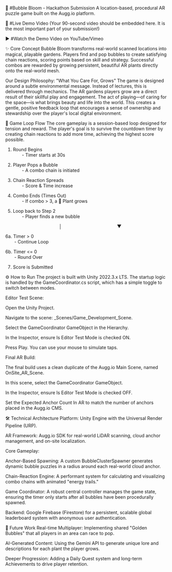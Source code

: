 🫧 #Bubble Bloom - Hackathon Submission
A location-based, procedural AR puzzle game built on the Augg.io platform.

🎥 #Live Demo Video
(Your 90-second video should be embedded here. It is the most important part of your submission!)

▶️ #Watch the Demo Video on YouTube/Vimeo

✨ Core Concept
Bubble Bloom transforms real-world scanned locations into magical, playable gardens. Players find and pop bubbles to create satisfying chain reactions, scoring points based on skill and strategy. Successful combos are rewarded by growing persistent, beautiful AR plants directly onto the real-world mesh.

Our Design Philosophy: "What You Care For, Grows"
The game is designed around a subtle environmental message. Instead of lectures, this is delivered through mechanics. The AR gardens players grow are a direct result of their skillful play and engagement. The act of playing—of caring for the space—is what brings beauty and life into the world. This creates a gentle, positive feedback loop that encourages a sense of ownership and stewardship over the player's local digital environment.

🔁 Game Loop Flow
The core gameplay is a session-based loop designed for tension and reward. The player's goal is to survive the countdown timer by creating chain reactions to add more time, achieving the highest score possible.

1. Round Begins  
  - Timer starts at 30s

2. Player Pops a Bubble  
  - A combo chain is initiated

3. Chain Reaction Spreads  
  - Score & Time increase

4. Combo Ends (Times Out)  
  - If combo > 3, a 🌱 Plant grows

5. Loop back to Step 2  
  - Player finds a new bubble

            │
            ▼

6a. Timer > 0  
  - Continue Loop

6b. Timer <= 0  
  - Round Over

7. Score is Submitted

   
⚙️ How to Run
The project is built with Unity 2022.3.x LTS. The startup logic is handled by the GameCoordinator.cs script, which has a simple toggle to switch between modes.

Editor Test Scene:

Open the Unity Project.

Navigate to the scene: _Scenes/Game_Development_Scene.

Select the GameCoordinator GameObject in the Hierarchy.

In the Inspector, ensure Is Editor Test Mode is checked ON.

Press Play. You can use your mouse to simulate taps.

Final AR Build:

The final build uses a clean duplicate of the Augg.io Main Scene, named OnSite_AR_Scene.

In this scene, select the GameCoordinator GameObject.

In the Inspector, ensure Is Editor Test Mode is checked OFF.

Set the Expected Anchor Count In AR to match the number of anchors placed in the Augg.io CMS.

🛠️ Technical Architecture
Platform: Unity Engine with the Universal Render Pipeline (URP).

AR Framework: Augg.io SDK for real-world LiDAR scanning, cloud anchor management, and on-site localization.

Core Gameplay:

Anchor-Based Spawning: A custom BubbleClusterSpawner generates dynamic bubble puzzles in a radius around each real-world cloud anchor.

Chain-Reaction Engine: A performant system for calculating and visualizing combo chains with animated "energy trails."

Game Coordinator: A robust central controller manages the game state, ensuring the timer only starts after all bubbles have been procedurally spawned.

Backend: Google Firebase (Firestore) for a persistent, scalable global leaderboard system with anonymous user authentication.

🚀 Future Work
Real-time Multiplayer: Implementing shared "Golden Bubbles" that all players in an area can race to pop.

AI-Generated Content: Using the Gemini API to generate unique lore and descriptions for each plant the player grows.

Deeper Progression: Adding a Daily Quest system and long-term Achievements to drive player retention.
